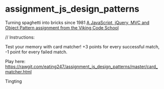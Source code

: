 # assignment_js_design_patterns
Turning spaghetti into bricks since 1981
[A JavaScript, jQuery, MVC and Object Pattern assignment from the Viking Code School](http://www.vikingcodeschool.com)

// Instructions: 

Test your memory with card matcher! +3 points for every successful match, -1 point for every failed match. 

Play here:
https://rawgit.com/eating247/assignment_js_design_patterns/master/card_matcher.html

Tingting